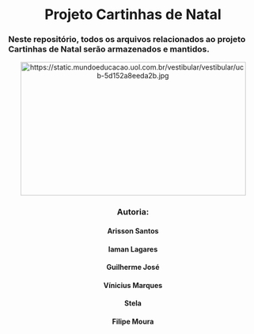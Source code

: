 <div align="center">
<h1> Projeto Cartinhas de Natal </h1>
</div>
<h3>
Neste repositório, todos os arquivos relacionados ao projeto Cartinhas de Natal serão armazenados e mantidos.
</h3>

<div/>
<div align="center">  
  <img src="https://static.mundoeducacao.uol.com.br/vestibular/vestibular/ucb-5d152a8eeda2b.jpg" alt="https://static.mundoeducacao.uol.com.br/vestibular/vestibular/ucb-5d152a8eeda2b.jpg" class="shrinkToFit" width="455" height="270">
</div>

<div align="center">
<h3> Autoria: </h3>
  <h4> Arisson Santos </h4>
  <h4> Iaman Lagares </h4>
  <h4> Guilherme José </h4>
  <h4> Vínicius Marques </h4>
  <h4> Stela </h4>
  <h4> Filipe Moura</h4>
</div>


